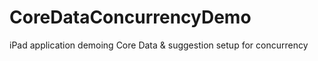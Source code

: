 CoreDataConcurrencyDemo
=======================

iPad application demoing Core Data &amp; suggestion setup for concurrency
